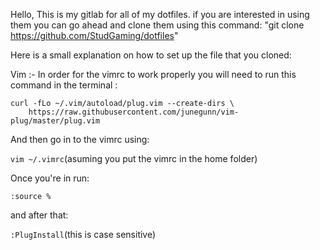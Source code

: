 Hello, This is my gitlab for all of my dotfiles.
if you are interested in using them you can go ahead and clone them using this command: "git clone https://github.com/StudGaming/dotfiles"

Here is a small explanation on how to set up the file that you cloned: 

Vim :-
In order for the vimrc to work properly you will need to run this command in the terminal :
```
curl -fLo ~/.vim/autoload/plug.vim --create-dirs \
    https://raw.githubusercontent.com/junegunn/vim-plug/master/plug.vim
```
And then go in to the vimrc using:

```vim ~/.vimrc```(asuming you put the vimrc in the home folder)

Once you're in run:

```:source %```

and after that:

```:PlugInstall```(this is case sensitive)
